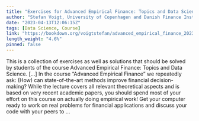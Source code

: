```yaml
---
title: "Exercises for Advanced Empirical Finance: Topics and Data Science"
author: "Stefan Voigt, University of Copenhagen and Danish Finance Institute"
date: "2023-04-13T12:06:15Z"
tags: [Data Science, Course]
link: "https://bookdown.org/voigtstefan/advanced_empirical_finance_2023/"
length_weight: "4.6%"
pinned: false
---
```


This is a collection of exercises as well as solutions that should be solved by students of the course Advanced Empirical Finance: Topics and Data Science. [...] In the course “Advanced Empirical Finance” we repeatedly ask: (How) can state-of-the-art methods improve financial decision-making? While the lecture covers all relevant theoretical aspects and is based on very recent academic papers, you should spend most of your effort on this course on actually doing empirical work! Get your computer ready to work on real problems for financial applications and discuss your code with your peers to  ...
